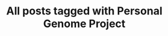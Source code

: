 ---
layout: tag
title: "All posts tagged with Personal Genome Project"
permalink: /weblog/tags/personal-genome-project/
taxonomy: Personal Genome Project
---